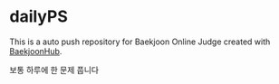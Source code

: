 # dailyPS
This is a auto push repository for Baekjoon Online Judge created with [BaekjoonHub](https://github.com/BaekjoonHub/BaekjoonHub).

보통 하루에 한 문제 풉니다
